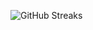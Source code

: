 ![GitHub Streaks](https://github-streaks-mqc9.onrender.com/streak/happilli/image?theme=midnight&cache_bust=1743858208&lang=ja)

